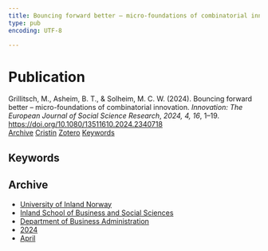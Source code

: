```yaml
---
title: Bouncing forward better – micro-foundations of combinatorial innovation
type: pub
encoding: UTF-8

---
```

<h1>Publication</h1>
<article id="csl-bib-container-PKUADGQ4" class="csl-bib-container">
  <div class="csl-bib-body"> <div class="csl-entry">Grillitsch, M., Asheim, B. T., &#38; Solheim, M. C. W. (2024). Bouncing forward better – micro-foundations of combinatorial innovation. <i>Innovation: The European Journal of Social Science Research</i>, <i>2024, 4, 16</i>, 1–19. <a href="https://doi.org/10.1080/13511610.2024.2340718">https://doi.org/10.1080/13511610.2024.2340718</a></div> </div>
  <div class="csl-bib-buttons">
    <a href="#taxonomy-article-PKUADGQ4" alt="archive" class="csl-bib-button">Archive</a>
    <a href="https://app.cristin.no/results/show.jsf?id=2262287" alt="Cristin" class="csl-bib-button">Cristin</a>
    <a href="http://zotero.org/groups/5881554/items/PKUADGQ4" alt="Zotero" class="csl-bib-button">Zotero</a>
    <a href="#keywords-article-PKUADGQ4" alt="keywords" class="csl-bib-button">Keywords</a>
  </div>
  <div id="csl-bib-meta-container-PKUADGQ4"></div>
</article>
<div id="csl-bib-meta-PKUADGQ4" class="csl-bib-meta">
  <article id="keywords-article-PKUADGQ4" class="keywords-article">
    <h1>Keywords</h1>
    
  </article>
  <article id="taxonomy-article-PKUADGQ4" class="taxonomy-article">
    <h1>Archive</h1>
    <ul>
      <li>
        <a href="/en/archive/?key=3DCRN523">University of Inland Norway</a>
      </li>
      <li>
        <a href="/en/archive/?key=DU8Q9LN9">Inland School of Business and Social Sciences</a>
      </li>
      <li>
        <a href="/en/archive/?key=3IQA89I8">Department of Business Administration</a>
      </li>
      <li>
        <a href="/en/archive/?key=ZM8AGK3A">2024</a>
      </li>
      <li>
        <a href="/en/archive/?key=IP9XYUPD">April</a>
      </li>
    </ul>
  </article>
</div>
